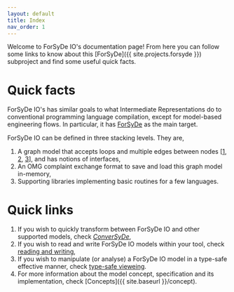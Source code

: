 ```yaml
---
layout: default
title: Index
nav_order: 1
---
```

Welcome to ForSyDe IO's documentation page! From here you can follow some links
to know about this [ForSyDe]({{ site.projects.forsyde }}) subproject and find some useful quick facts.

# Quick facts

ForSyDe IO's has similar goals to what Intermediate Representations
do to conventional programming language compilation, except for model-based engineering flows.
In particular, it has [ForSyDe]({{site.projects.forsyde}}) as the main target.

ForSyDe IO can be defined in three stacking levels. They are,
  1. A graph model that accepts loops and multiple edges between nodes 
     [[1](https://en.wikipedia.org/wiki/Multigraph), [2](https://www.merriam-webster.com/dictionary/pseudograph),
     [3](https://mathworld.wolfram.com/Pseudograph.html)], and has notions of interfaces,
  2. An OMG complaint exchange format to save and load this graph model in-memory,
  3. Supporting libraries implementing basic routines for a few languages.

# Quick links

1. If you wish to quickly transform between ForSyDe IO and other supported models, check [_ConverSyDe_]({{site.baseurl}}/usage/conversyde),
2. If you wish to read and write ForSyDe IO models within your tool, check [reading and writing]({{site.baseurl}}/usage/read-write),
3. If you wish to manipulate (or analyse) a ForSyDe IO model in a type-safe effective manner, check [type-safe vieweing]().
4. For more information about the model concept, specification and its implementation, check [Concepts]({{ site.baseurl }}/concept).



<!-- ### 3) I am both a developer and a designer and want to extend the models themselves!

Well-met! Then you can checkout [Concepts]({{ site.baseurl }}/concept) to see how the
supporting libraries are generated for different languages based on the underlying model and contribute there!

Unless you'd like to test out just reading to memory and dumping to disk.
This subproject is intended to be consumed by tools and tool "vendors", 
or tool developers, so that [different steps of the design flow]({{ site.projects.forsyde }}#our-vision) can share a common model. 


If you're using other [ForSyDe]({{ site.projects.forsyde }}) tools like [IDeSyDe]({{ site.projects.idesyde}}), you're already benefiting from ForSyDe IO! -->
